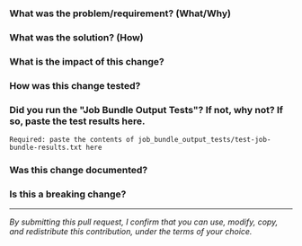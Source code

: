 ### What was the problem/requirement? (What/Why)

### What was the solution? (How)

### What is the impact of this change?

### How was this change tested?

### Did you run the "Job Bundle Output Tests"? If not, why not? If so, paste the test results here.

```
Required: paste the contents of job_bundle_output_tests/test-job-bundle-results.txt here
```

### Was this change documented?

### Is this a breaking change?

----

*By submitting this pull request, I confirm that you can use, modify, copy, and redistribute this contribution, under the terms of your choice.*
